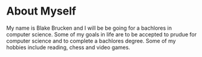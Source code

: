 # About Myself
My name is Blake Brucken and I will be be going for a bachlores in computer science. Some of my goals in life are to be accepted to prudue for computer science and to complete a bachlores degree. Some of my hobbies include reading, chess and video games. 
